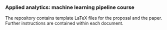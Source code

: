 ### Applied analytics: machine learning pipeline course

The repository contains template LaTeX files for the proposal and the paper. Further instructions are contained within each document.
